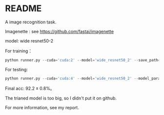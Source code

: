 # README

A image recognition task.

Imagenette : see https://github.com/fastai/imagenette

model: wide resnet50-2

For training：

```python
python runner.py --cuda='cuda:2' --model='wide_resnet50_2' --save_path='./wide_resnet50_2_from_scratch_lr=4.pth' --log_dir='log_wide_resnet50_2_from_scratch_lr=4' --epochs=500 --lr=1e-4 --batch-size=32 --mode='train' --seed=1111
```

For testing:

```python
python runner.py --cuda='cuda:4' --model='wide_resnet50_2' --model_params_path='./wide_resnet50_2_from_scratch_lr=4.pth' --log_dir='log_wide_resnet50_2_from_scratch_lr=4' --mode='test'
```

Final acc: $92.2\pm0.8$%。

The trianed model is too big, so I didn't put it on github.

For more information, see my report.

